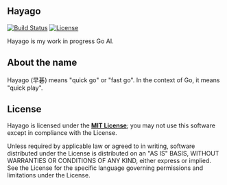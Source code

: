 ## Hayago

[![Build Status](https://travis-ci.org/sungiant/hayago.igo.png?branch=master)](https://travis-ci.org/sungiant/hayago.igo)
[![License](https://img.shields.io/badge/license-MIT-lightgrey.svg)](https://raw.githubusercontent.com/sungiant/hayago.igo/master/LICENSE)

Hayago is my work in progress Go AI.

## About the name

Hayago (早碁) means "quick go" or "fast go". In the context of Go, it means "quick play".

## License

Hayago is licensed under the **[MIT License][mit]**; you may not use this software except in compliance with the License.

Unless required by applicable law or agreed to in writing, software
distributed under the License is distributed on an "AS IS" BASIS,
WITHOUT WARRANTIES OR CONDITIONS OF ANY KIND, either express or implied.
See the License for the specific language governing permissions and
limitations under the License.

[mit]: https://raw.githubusercontent.com/sungiant/zenith/hayago.igo/LICENSE
